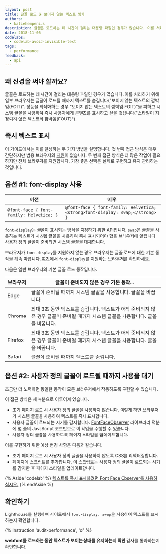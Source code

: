 ```yaml
---
layout: post
title: 글꼴 로드 중 보이지 않는 텍스트 방지
authors:
  - katiehempenius
description: 글꼴은 로드하는 데 시간이 걸리는 대용량 파일인 경우가 많습니다. 이를 처리하기 위해 일부 브라우저는 글꼴이 로드될 때까지 텍스트를 숨깁니다("보이지 않는 텍스트의 깜박임(FOIT)". 성능을 최적화하는 경우 "보이지 않는 텍스트의 깜박임(FOIT)"을 피하고 시스템 글꼴을 사용하여 즉시 사용자에게 콘텐츠를 표시하고 싶을 것입니다.
date: 2018-11-05
codelabs:
  - codelab-avoid-invisible-text
tags:
  - performance
feedback:
  - api
---
```


## 왜 신경을 써야 할까요?

글꼴은 로드하는 데 시간이 걸리는 대용량 파일인 경우가 많습니다. 이를 처리하기 위해 일부 브라우저는 글꼴이 로드될 때까지 텍스트를 숨깁니다("보이지 않는 텍스트의 깜박임(FOIT)". 성능을 최적화하는 경우 "보이지 않는 텍스트의 깜박임(FOIT)"을 피하고 시스템 글꼴을 사용하여 즉시 사용자에게 콘텐츠를 표시하고 싶을 것입니다("스타일이 지정되지 않은 텍스트의 깜박임(FOUT)").

## 즉시 텍스트 표시

이 가이드에서는 이를 달성하는 두 가지 방법을 설명합니다. 첫 번째 접근 방식은 매우 간단하지만 범용 브라우저의 [지원](https://caniuse.com/#search=font-display)이 없습니다. 두 번째 접근 방식은 더 많은 작업이 필요하지만 전체 브라우저를 지원합니다. 가장 좋은 선택은 실제로 구현하고 유지 관리하는 것입니다.

## 옵션 #1: font-display 사용

<div class="w-table-wrapper">
  <table>
    <thead>
      <tr>
        <th>이전</th>
        <th>이후</th>
      </tr>
    </thead>
    <tbody>
      <tr>
        <td>
<code>@font-face { font-family: Helvetica; }</code>
        </td>
        <td>
<code>@font-face { font-family: Helvetica; &lt;strong&gt;font-display: swap;&lt;/strong&gt; }</code>
        </td>
      </tr>
    </tbody>
  </table>
</div>

[`font-display`](https://developer.mozilla.org/docs/Web/CSS/@font-face/font-display)는 글꼴이 표시되는 방식을 지정하기 위한 API입니다. `swap`은 글꼴을 사용하는 텍스트가 시스템 글꼴을 사용하여 즉시 표시되어야 함을 브라우저에 알립니다. 사용자 정의 글꼴이 준비되면 시스템 글꼴을 대체합니다.

브라우저가 `font-display`를 지원하지 않는 경우 브라우저는 글꼴 로드에 대한 기본 동작을 계속 따릅니다. [여기](https://caniuse.com/#search=font-display)에서 `font-display`를 지원하는 브라우저를 확인하세요.

다음은 일반 브라우저의 기본 글꼴 로드 동작입니다.

<div class="w-table-wrapper">
  <table>
    <thead>
      <tr>
        <th><strong>브라우저</strong></th>
        <th><strong>글꼴이 준비되지 않은 경우 기본 동작...</strong></th>
      </tr>
    </thead>
    <tbody>
      <tr>
        <td>Edge</td>
        <td>글꼴이 준비될 때까지 시스템 글꼴을 사용합니다. 글꼴을 바꿉니다.</td>
      </tr>
      <tr>
        <td>Chrome</td>
        <td>최대 3초 동안 텍스트를 숨깁니다. 텍스트가 아직 준비되지 않은 경우 글꼴이 준비될 때까지 시스템 글꼴을 사용합니다. 글꼴을 바꿉니다.</td>
      </tr>
      <tr>
        <td>Firefox</td>
        <td>최대 3초 동안 텍스트를 숨깁니다. 텍스트가 아직 준비되지 않은 경우 글꼴이 준비될 때까지 시스템 글꼴을 사용합니다. 글꼴을 바꿉니다.</td>
      </tr>
      <tr>
        <td>Safari</td>
        <td>글꼴이 준비될 때까지 텍스트를 숨깁니다.</td>
      </tr>
    </tbody>
  </table>
</div>

## 옵션 #2: 사용자 정의 글꼴이 로드될 때까지 사용을 대기

조금만 더 노력하면 동일한 동작이 모든 브라우저에서 작동하도록 구현할 수 있습니다.

이 접근 방식은 세 부분으로 이루어져 있습니다.

- 초기 페이지 로드 시 사용자 정의 글꼴을 사용하지 않습니다. 이렇게 하면 브라우저가 시스템 글꼴을 사용하여 텍스트를 즉시 표시합니다.
- 사용자 글꼴이 로드되는 시기를 감지합니다. [FontFaceObserver](https://github.com/bramstein/fontfaceobserver) 라이브러리 덕분에 몇 줄의 JavaScript 코드만으로 이 작업을 수행할 수 있습니다.
- 사용자 정의 글꼴을 사용하도록 페이지 스타일을 업데이트합니다.

이를 구현하기 위한 예상 변경 사항은 다음과 같습니다.

- 초기 페이지 로드 시 사용자 정의 글꼴을 사용하지 않도록 CSS를 리팩터링합니다.
- 페이지에 스크립트를 추가합니다. 이 스크립트는 사용자 정의 글꼴이 로드되는 시기를 감지한 후 페이지 스타일을 업데이트합니다.

{% Aside 'codelab' %} [텍스트를 즉시 표시하려면 Font Face Observer를 사용하십시오.](/codelab-avoid-invisible-text) {% endAside %}

## 확인하기

Lighthouse를 실행하여 사이트에서 `font-display: swap`을 사용하여 텍스트를 표시하는지 확인합니다.

{% Instruction 'audit-performance', 'ol' %}

**webfont를 로드하는 동안 텍스트가 보이는 상태를 유지하는지 확인** 감사를 통과하는지 확인합니다.
